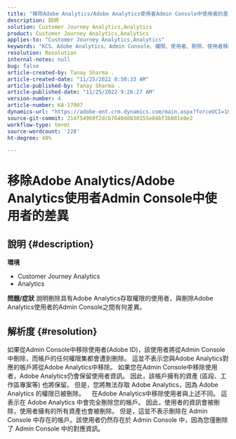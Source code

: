 ```yaml
---
title: "移除Adobe Analytics/Adobe Analytics使用者Admin Console中使用者的差異"
description: 說明
solution: Customer Journey Analytics,Analytics
product: Customer Journey Analytics,Analytics
applies-to: "Customer Journey Analytics,Analytics"
keywords: "KCS、Adobe Analytics、Admin Console、權限、使用者、刪除、使用者移除"
resolution: Resolution
internal-notes: null
bug: false
article-created-by: Tanay Sharma .
article-created-date: "11/25/2022 8:50:33 AM"
article-published-by: Tanay Sharma .
article-published-date: "11/25/2022 9:26:27 AM"
version-number: 4
article-number: KA-17907
dynamics-url: "https://adobe-ent.crm.dynamics.com/main.aspx?forceUCI=1&pagetype=entityrecord&etn=knowledgearticle&id=bbe3b632-9e6c-ed11-9561-6045bd006e5a"
source-git-commit: 214f54969f2dcb7640dd830155e84bf3b881e0e2
workflow-type: tm+mt
source-wordcount: '228'
ht-degree: 48%

---
```


# 移除Adobe Analytics/Adobe Analytics使用者Admin Console中使用者的差異

## 說明 {#description}

<b>環境</b>
- Customer Journey Analytics
- Analytics



<b>問題/症狀</b>
說明刪除具有Adobe Analytics存取權限的使用者，與刪除Adobe Analytics使用者的Admin Console之間有何差異。


## 解析度 {#resolution}


如果從Admin Console中移除使用者(Adobe ID)，該使用者將從Admin Console中刪除，而帳戶的任何權限集都會遭到刪除。
這並不表示您與Adobe Analytics對應的帳戶將從Adobe Analytics中移除。 如果您在Admin Console中移除使用者，Adobe Analytics仍會保留使用者資訊。
因此，該帳戶擁有的資產 (區段、工作區專案等) 也將保留。
但是，您將無法存取 Adobe Analytics，因為 Adobe Analytics 的權限已被刪除。
  
在Adobe Analytics中移除使用者與上述不同。 這表示在 Adobe Analytics 中會完全刪除您的帳戶。
因此，使用者的資訊會被刪除，使用者擁有的所有資產也會被刪除。
但是，這並不表示刪除在 Admin Console 中存在的帳戶。該使用者仍然存在於 Admin Console 中，因為您僅刪除了 Admin Console 中的對應資訊。
